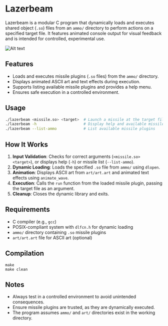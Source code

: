 # Lazerbeam

Lazerbeam is a modular C program that dynamically loads and executes shared object (`.so`) files from an `ammo/` directory to perform actions on a specified target file. It features animated console output for visual feedback and is intended for controlled, experimental use.

![Alt text](https://i.pinimg.com/736x/7a/ac/16/7aac16f65b88573b63a5f1e2cf0e0043.jpg)

## Features
- Loads and executes missile plugins (`.so` files) from the `ammo/` directory.
- Displays animated ASCII art and text effects during execution.
- Supports listing available missile plugins and provides a help menu.
- Ensures safe execution in a controlled environment.

## Usage
```bash
./lazerbeam <missile.so> <target>  # Launch a missile at the target file
./lazerbeam -h                     # Display help and available missiles
./lazerbeam --list-ammo            # List available missile plugins
```

## How It Works
1. **Input Validation**: Checks for correct arguments (`<missile.so> <target>`), or displays help (`-h`) or missile list (`--list-ammo`).
2. **Dynamic Loading**: Loads the specified `.so` file from `ammo/` using `dlopen`.
3. **Animation**: Displays ASCII art from `art/art.art` and animated text effects using `animate_wave`.
4. **Execution**: Calls the `run` function from the loaded missile plugin, passing the target file as an argument.
5. **Cleanup**: Closes the dynamic library and exits.

## Requirements
- C compiler (e.g., `gcc`)
- POSIX-compliant system with `dlfcn.h` for dynamic loading
- `ammo/` directory containing `.so` missile plugins
- `art/art.art` file for ASCII art (optional)

## Compilation
```
make
make clean
```

## Notes
- Always test in a controlled environment to avoid unintended consequences.
- Ensure missile plugins are trusted, as they are dynamically executed.
- The program assumes `ammo/` and `art/` directories exist in the working directory.
